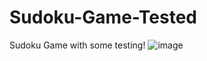 # Sudoku-Game-Tested
Sudoku Game with some testing!
![image](https://user-images.githubusercontent.com/113594121/223801799-c22ce0b9-4b19-44c0-b300-5170959ad200.png)

